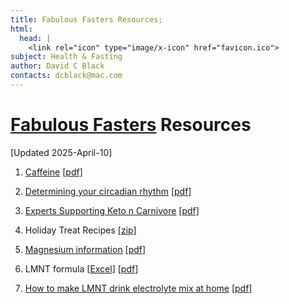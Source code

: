 ```yaml
---
title: Fabulous Fasters Resources;
html:
  head: |
    <link rel="icon" type="image/x-icon" href="favicon.ico">
subject: Health & Fasting
author: David C Black
contacts: dcblack@mac.com
---
```

# [Fabulous Fasters](https://dcblack.github.io/FabulousFasters/index.html) Resources

[Updated 2025-April-10]

1. [Caffeine](https://dcblack.github.io/FabulousFasters/Resources/Caffeine.html) [[pdf]](https://dcblack.github.io/FabulousFasters/Resources/Caffeine.pdf)
2. [Determining your circadian rhythm](https://dcblack.github.io/FabulousFasters/Resources/Determining-your-circadian-rhythm.html) [[pdf](https://dcblack.github.io/FabulousFasters/Resources/Determining-your-circadian-rhythm.pdf)]
3. [Experts Supporting Keto n Carnivore](https://dcblack.github.io/FabulousFasters/Resources/Experts_supporting_Keto_n_Carnivore.html) [[pdf]](https://dcblack.github.io/FabulousFasters/Resources/Experts_supporting_Keto_n_Carnivore.pdf)
4. Holiday Treat Recipes [[zip]](https://dcblack.github.io/FabulousFasters/Resources/Holiday_treats.zip)
5. [Magnesium information](https://dcblack.github.io/FabulousFasters/Resources/Magnesium.html) [[pdf](https://dcblack.github.io/FabulousFasters/Resources/Magnesium.pdf)]

6. LMNT formula [[Excel](https://dcblack.github.io/FabulousFasters/Resources/LMNT.xlsx)] [[pdf](https://dcblack.github.io/FabulousFasters/Resources/LMNT.pdf)]

7. [How to make LMNT drink electrolyte mix at home](https://dcblack.github.io/FabulousFasters/Resources/How_to_make_LMNT_drink_electrolyte_mix_at_home.html) [[pdf](https://dcblack.github.io/FabulousFasters/Resources/How_to_make_LMNT_drink_electrolyte_mix_at_home.pdf)]

